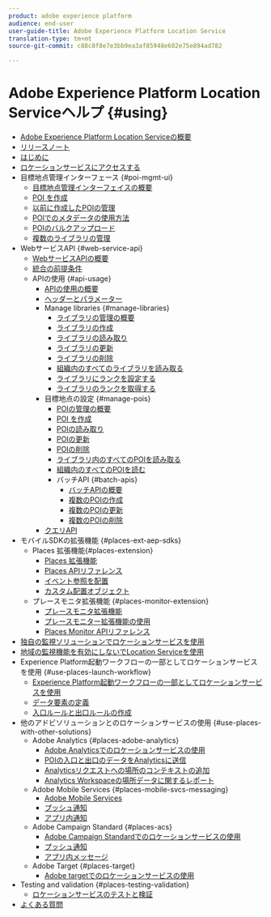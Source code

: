 ```yaml
---
product: adobe experience platform
audience: end-user
user-guide-title: Adobe Experience Platform Location Service
translation-type: tm+mt
source-git-commit: c88c8f8e7e3bb9ea3af85948e682e75e894ad782

---
```



# Adobe Experience Platform Location Serviceヘルプ {#using}

+ [Adobe Experience Platform Location Serviceの概要](home.md)
+ [リリースノート](release-notes.md)
+ [はじめに](getting-started.md)
+ [ロケーションサービスにアクセスする](places-gain-access.md)
+ 目標地点管理インターフェース {#poi-mgmt-ui}
   + [目標地点管理インターフェイスの概要](poi-mgmt-ui/poi-mgmt-ui-overview.md)
   + [POI を作成](poi-mgmt-ui/create-a-poi-ui.md)
   + [以前に作成したPOIの管理](poi-mgmt-ui/managing-pois-in-the-places-ui.md)
   + [POIでのメタデータの使用方法](poi-mgmt-ui/metadata-with-pois.md)
   + [POIのバルクアップロード](poi-mgmt-ui/bulk-upload-pois.md)
   + [複数のライブラリの管理](poi-mgmt-ui/manage-libraries-in-the-places-ui.md)
+ WebサービスAPI {#web-service-api}
   + [WebサービスAPIの概要](web-service-api/places-web-services.md)
   + [統合の前提条件](web-service-api/adobe-i-o-integration.md)
   + APIの使用 {#api-usage}
      + [APIの使用の概要](web-service-api/api-usage/api-usage-overview.md)
      + [ヘッダーとパラメーター](web-service-api/api-usage/headers-and-parameters.md)
      + Manage libraries {#manage-libraries}
         + [ライブラリの管理の概要](web-service-api/api-usage/manage-libraries/manage-libraries.md)
         + [ライブラリの作成](web-service-api/api-usage/manage-libraries/create-a-library.md)
         + [ライブラリの読み取り](web-service-api/api-usage/manage-libraries/read-a-library.md)
         + [ライブラリの更新](web-service-api/api-usage/manage-libraries/update-a-library.md)
         + [ライブラリの削除](web-service-api/api-usage/manage-libraries/delete-a-library.md)
         + [組織内のすべてのライブラリを読み取る](web-service-api/api-usage/manage-libraries/read-all-libraries-in-your-organization.md)
         + [ライブラリにランクを設定する](web-service-api/api-usage/manage-libraries/set-a-ran-on-your-libraries.md)
         + [ライブラリのランクを取得する](web-service-api/api-usage/manage-libraries/get-a-librarys-rank.md)
      + 目標地点の設定 {#manage-pois}
         + [POIの管理の概要](web-service-api/api-usage/manage-pois/manage-pois.md)
         + [POI を作成](web-service-api/api-usage/manage-pois/create-a-poi.md)
         + [POIの読み取り](web-service-api/api-usage/manage-pois/read-a-poi.md)
         + [POIの更新](web-service-api/api-usage/manage-pois/update-a-poi.md)
         + [POIの削除](web-service-api/api-usage/manage-pois/delete-a-poi.md)
         + [ライブラリ内のすべてのPOIを読み取る](web-service-api/api-usage/manage-pois/read-all-pois-in-a-library.md)
         + [組織内のすべてのPOIを読む](web-service-api/api-usage/manage-pois/read-all-pois-in-your-organization.md)
         + バッチAPI {#batch-apis}
            + [バッチAPIの概要](web-service-api/api-usage/manage-pois/batch-apis/batch-apis.md)
            + [複数のPOIの作成](web-service-api/api-usage/manage-pois/batch-apis/create-multiple-pois.md)
            + [複数のPOIの更新](web-service-api/api-usage/manage-pois/batch-apis/update-multiple-pois.md)
            + [複数のPOIの削除](web-service-api/api-usage/manage-pois/batch-apis/delete-multiple-pois.md)
      + [クエリAPI](web-service-api/api-usage/query-apis.md)
+ モバイルSDKの拡張機能 {#places-ext-aep-sdks}
   + Places 拡張機能{#places-extension}
      + [Places 拡張機能](places-ext-aep-sdks/places-extension/places-extension.md)
      + [Places APIリファレンス](places-ext-aep-sdks/places-extension/places-api-reference.md)
      + [イベント参照を配置](places-ext-aep-sdks/places-extension/places-event-ref.md)
      + [カスタム配置オブジェクト](places-ext-aep-sdks/places-extension/cust-places-objects.md)
   + プレースモニタ拡張機能 {#places-monitor-extension}
      + [プレースモニタ拡張機能](places-ext-aep-sdks/places-monitor-extension/places-monitor-extension.md)
      + [プレースモニター拡張機能の使用](places-ext-aep-sdks/places-monitor-extension/using-places-monitor-extension.md)
      + [Places Monitor APIリファレンス](places-ext-aep-sdks/places-monitor-extension/places-monitor-api-reference.md)
+ [独自の監視ソリューションでロケーションサービスを使用](using-your-own-monitor.md)
+ [地域の監視機能を有効にしないでLocation Serviceを使用](use-places-without-active-monitoring.md)
+ Experience Platform起動ワークフローの一部としてロケーションサービスを使用 {#use-places-launch-workflow}
   + [Experience Platform起動ワークフローの一部としてロケーションサービスを使用](use-places-launch-workflow/places-launch-workflow.md)
   + [データ要素の定義](use-places-launch-workflow/define-data-elements.md)
   + [入口ルールと出口ルールの作成](use-places-launch-workflow/create-rule-places-property.md)
+ 他のアドビソリューションとのロケーションサービスの使用 {#use-places-with-other-solutions}
   + Adobe Analytics {#places-adobe-analytics}
      + [Adobe Analyticsでのロケーションサービスの使用](use-places-with-other-solutions/places-adobe-analytics/use-places-analytics-overview.md)
      + [POIの入口と出口のデータをAnalyticsに送信](use-places-with-other-solutions/places-adobe-analytics/use-places-adobe-analytics.md)
      + [Analyticsリクエストへの場所のコンテキストの追加](use-places-with-other-solutions/places-adobe-analytics/run-reports-aa-places-data.md)
      + [Analytics Workspaceの場所データに関するレポート](use-places-with-other-solutions/places-adobe-analytics/places-in-workspace.md)
   + Adobe Mobile Services {#places-mobile-svcs-messaging}
      + [Adobe Mobile Services](use-places-with-other-solutions/places-mobile-svcs-for-messaging/use-places-mobie-svcs-messaging.md)
      + [プッシュ通知](use-places-with-other-solutions/places-mobile-svcs-for-messaging/mobile-svcs-messaging-push.md)
      + [アプリ内通知](use-places-with-other-solutions/places-mobile-svcs-for-messaging/mobile-svcs-messaging-inapp.md)
   + Adobe Campaign Standard {#places-acs}
      + [Adobe Campaign Standardでのロケーションサービスの使用](use-places-with-other-solutions/places-acs/places-acs-overview.md)
      + [プッシュ通知](use-places-with-other-solutions/places-acs/places-acs-push-notifications.md)
      + [アプリ内メッセージ](use-places-with-other-solutions/places-acs/places-acs-in-app-messages.md)
   + Adobe Target {#places-target}
      + [Adobe targetでのロケーションサービスの使用](use-places-with-other-solutions/places-target/places-target.md)
+ Testing and validation {#places-testing-validation}
   + [ロケーションサービスのテストと検証](places-testing-validation/test-validate-places.md)
+ [よくある質問](places-faqs.md)
